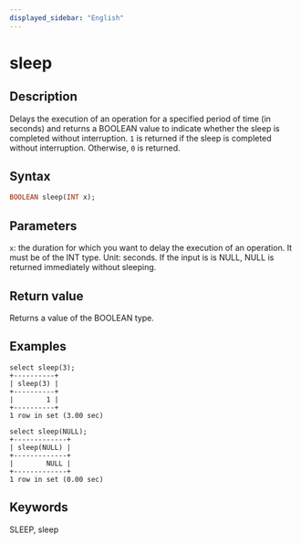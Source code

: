 ```yaml
---
displayed_sidebar: "English"
---
```


# sleep

## Description

Delays the execution of an operation for a specified period of time (in seconds) and returns a BOOLEAN value to indicate whether the sleep is completed without interruption. `1` is returned if the sleep is completed without interruption. Otherwise, `0` is returned.

## Syntax

```Haskell
BOOLEAN sleep(INT x);
```

## Parameters

`x`: the duration for which you want to delay the execution of an operation. It must be of the INT type. Unit: seconds. If the input is is NULL, NULL is returned immediately without sleeping.

## Return value

Returns a value of the BOOLEAN type.

## Examples

```Plain Text
select sleep(3);
+----------+
| sleep(3) |
+----------+
|        1 |
+----------+
1 row in set (3.00 sec)

select sleep(NULL);
+-------------+
| sleep(NULL) |
+-------------+
|        NULL |
+-------------+
1 row in set (0.00 sec)
```

## Keywords

SLEEP, sleep
